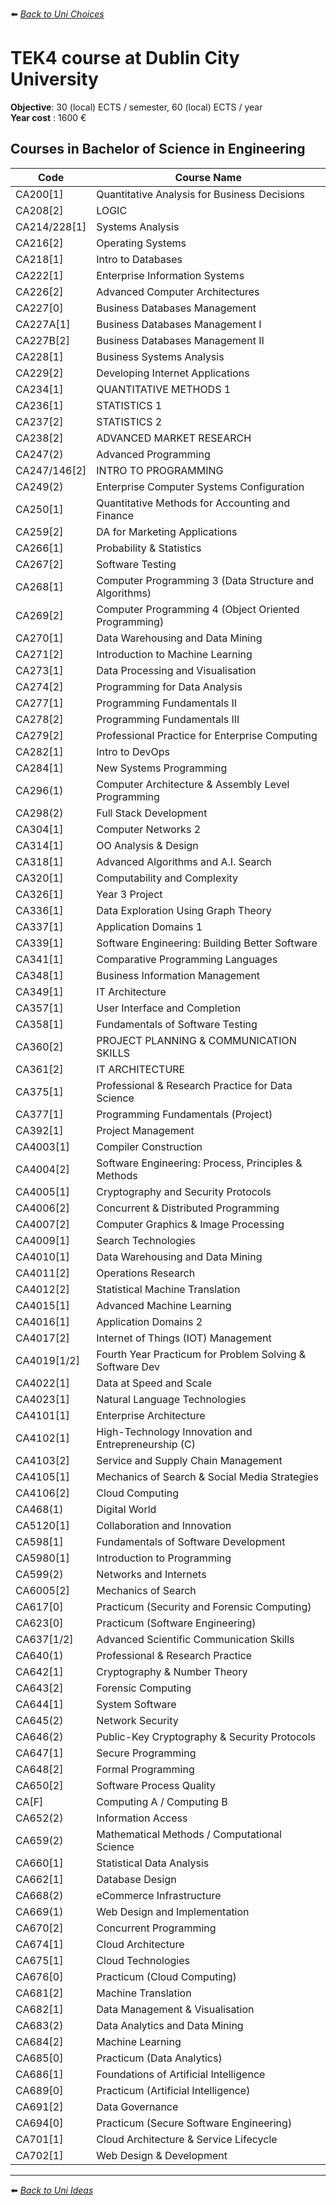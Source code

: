 ⬅️ *[ Back to Uni Choices](./README.md)*

# TEK4 course at Dublin City University

**Objective**: 30 (local) ECTS / semester, 60 (local) ECTS / year <br />
**Year cost** : 1600 €  

## Courses in Bachelor of Science in Engineering

| Code       | Course Name                                       |
|------------|---------------------------------------------------|
| CA200[1]   | Quantitative Analysis for Business Decisions      |
| CA208[2]   | LOGIC                                             |
|CA214/228[1]| Systems Analysis                                  |
| CA216[2]   | Operating Systems                                 |
| CA218[1]   | Intro to Databases                                |
| CA222[1]   | Enterprise Information Systems                    |
| CA226[2]   | Advanced Computer Architectures                   |
| CA227[0]   | Business Databases Management                     |
| CA227A[1]  | Business Databases Management I                   |
| CA227B[2]  | Business Databases Management II                  |
| CA228[1]   | Business Systems Analysis                         |
| CA229[2]   | Developing Internet Applications                  |
| CA234[1]   | QUANTITATIVE METHODS 1                            |
| CA236[1]   | STATISTICS 1                                      |
| CA237[2]   | STATISTICS 2                                      |
| CA238[2]   | ADVANCED MARKET RESEARCH                          |
| CA247(2)   | Advanced Programming                              |
|CA247/146[2]| INTRO TO PROGRAMMING                              |
| CA249(2)   | Enterprise Computer Systems Configuration         |
| CA250[1]   | Quantitative Methods for Accounting and Finance   |
| CA259[2]   | DA for Marketing Applications                     |
| CA266[1]   | Probability & Statistics                          |
| CA267[2]   | Software Testing                                  |
| CA268[1]   | Computer Programming 3 (Data Structure and Algorithms) |
| CA269[2]   | Computer Programming 4 (Object Oriented Programming) |
| CA270[1]   | Data Warehousing and Data Mining                  |
| CA271[2]   | Introduction to Machine Learning                  |
| CA273[1]   | Data Processing and Visualisation                 |
| CA274[2]   | Programming for Data Analysis                     |
| CA277[1]   | Programming Fundamentals II                       |
| CA278[2]   | Programming Fundamentals III                      |
| CA279[2]   | Professional Practice for Enterprise Computing    |
| CA282[1]   | Intro to DevOps                                   |
| CA284[1]   | New Systems Programming                           |
| CA296(1)   | Computer Architecture & Assembly Level Programming|
| CA298(2)   | Full Stack Development                            |
| CA304[1]   | Computer Networks 2                               |
| CA314[1]   | OO Analysis & Design                              |
| CA318[1]   | Advanced Algorithms and A.I. Search               |
| CA320[1]   | Computability and Complexity                      |
| CA326[1]   | Year 3 Project                                    |
| CA336[1]   | Data Exploration Using Graph Theory               |
| CA337[1]   | Application Domains 1                             |
| CA339[1]   | Software Engineering: Building Better Software    |
| CA341[1]   | Comparative Programming Languages                 |
| CA348[1]   | Business Information Management                   |
| CA349[1]   | IT Architecture                                   |
| CA357[1]   | User Interface and Completion                     |
| CA358[1]   | Fundamentals of Software Testing                  |
| CA360[2]   | PROJECT PLANNING & COMMUNICATION SKILLS           |
| CA361[2]   | IT ARCHITECTURE                                   |
| CA375[1]   | Professional & Research Practice for Data Science |
| CA377[1]   | Programming Fundamentals (Project)                |
| CA392[1]   | Project Management                                |
| CA4003[1]  | Compiler Construction                             |
| CA4004[2]  | Software Engineering: Process, Principles & Methods|
| CA4005[1]  | Cryptography and Security Protocols               |
| CA4006[2]  | Concurrent & Distributed Programming              |
| CA4007[2]  | Computer Graphics & Image Processing              |
| CA4009[1]  | Search Technologies                               |
| CA4010[1]  | Data Warehousing and Data Mining                  |
| CA4011[2]  | Operations Research                               |
| CA4012[2]  | Statistical Machine Translation                   |
| CA4015[1]  | Advanced Machine Learning                         |
| CA4016[1]  | Application Domains 2                             |
| CA4017[2]  | Internet of Things (IOT) Management               |
| CA4019[1/2]| Fourth Year Practicum for Problem Solving & Software Dev |
| CA4022[1]  | Data at Speed and Scale                           |
| CA4023[1]  | Natural Language Technologies                     |
| CA4101[1]  | Enterprise Architecture                           |
| CA4102[1]  | High-Technology Innovation and Entrepreneurship (C) |
| CA4103[2]  | Service and Supply Chain Management               |
| CA4105[1]  | Mechanics of Search & Social Media Strategies     |
| CA4106[2]  | Cloud Computing                                   |
| CA468(1)   | Digital World                                     |
| CA5120[1]  | Collaboration and Innovation                      |
| CA598[1]   | Fundamentals of Software Development              |
| CA5980[1]  | Introduction to Programming                       |
| CA599(2)   | Networks and Internets                            |
| CA6005[2]  | Mechanics of Search                               |
| CA617[0]   | Practicum (Security and Forensic Computing)       |
| CA623[0]   | Practicum (Software Engineering)                  |
| CA637[1/2] | Advanced Scientific Communication Skills          |
| CA640(1)   | Professional & Research Practice                  |
| CA642[1]   | Cryptography & Number Theory                      |
| CA643[2]   | Forensic Computing                                |
| CA644[1]   | System Software                                   |
| CA645(2)   | Network Security                                  |
| CA646(2)   | Public-Key Cryptography & Security Protocols      |
| CA647[1]   | Secure Programming                                |
| CA648[2]   | Formal Programming                                |
| CA650[2]   | Software Process Quality                          |
| CA[F]      | Computing A / Computing B                         |
| CA652(2)   | Information Access                                |
| CA659(2)   | Mathematical Methods / Computational Science      |
| CA660[1]   | Statistical Data Analysis                         |
| CA662[1]   | Database Design                                   |
| CA668(2)   | eCommerce Infrastructure                          |
| CA669(1)   | Web Design and Implementation                     |
| CA670[2]   | Concurrent Programming                            |
| CA674[1]   | Cloud Architecture                                |
| CA675[1]   | Cloud Technologies                                |
| CA676[0]   | Practicum (Cloud Computing)                       |
| CA681[2]   | Machine Translation                               |
| CA682[1]   | Data Management & Visualisation                   |
| CA683(2)   | Data Analytics and Data Mining                    |
| CA684[2]   | Machine Learning                                  |
| CA685[0]   | Practicum (Data Analytics)                        |
| CA686[1]   | Foundations of Artificial Intelligence            |
| CA689[0]   | Practicum (Artificial Intelligence)               |
| CA691[2]   | Data Governance                                   |
| CA694[0]   | Practicum (Secure Software Engineering)           |
| CA701[1]   | Cloud Architecture & Service Lifecycle            |
| CA702[1]   | Web Design & Development                          |

---

⬅️ *[ Back to Uni Ideas](./README.md)*